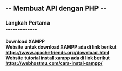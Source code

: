 <h2> -- Membuat API dengan PHP -- </h2>
<h3> Langkah Pertama <br> 
------------- <br>
</h3>
<h4> 
    Download XAMPP <br> 
    Website untuk download XAMPP ada di link berikut <br>
    <a href = https://www.apachefriends.org/download.html>https://www.apachefriends.org/download.html</a> <br>
    Website tutorial install xampp ada di link berikut <br>
    <a href = https://webhostmu.com/cara-instal-xampp/>https://webhostmu.com/cara-instal-xampp/</a> <br>
</h4>
